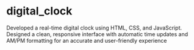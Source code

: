 # digital_clock
Developed a real-time digital clock using HTML, CSS, and JavaScript. Designed a clean, responsive interface with automatic time updates and AM/PM formatting for an accurate and user-friendly experience
